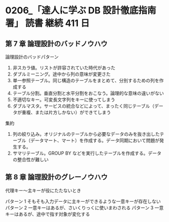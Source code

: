 # 0206\_「達人に学ぶ DB 設計徹底指南署」 読書 継続 411 日

## 第 7 章 論理設計のバッドノウハウ

論理設計のバッドパターン

1. 非スカラ値。リストが許容されていた時代があった
2. ダブルミーニング。途中から列の意味が変更さた
3. 単一参照テーブル。同じ構造のテーブルをまとめて、分別するための列を作成する
4. テーブル分割。垂直分割と水平分割をおこなう。論理的な意味の違いがない
5. 不適切なキー。可変長文字列をキーに使ってしまう
6. ダブルマスタ。サービスの統合などによって、まったく同じテーブル（データが重複、または片方しかない）ができてしまう

集約

1. 列の絞り込み。オリジナルのテーブルから必要なデータのみを抜き出したテーブル（データマート、マート）を作成する。データ同期において問題が発生する。
2. サマリテーブル。GROUP BY などを実行したテーブルを作成する。データの整合性が難しい

## 第 8 章 論理設計のグレーノウハウ

代理キー〜主キーが役にたたないとき

パターン 1 そもそも入力データに主キーができるような一意キーが存在しない
パターン 2 一意キーはあるが、さいくりっくに使いまわされる
パターン 3 一意キーはあるが、途中で指す対象が変化する
